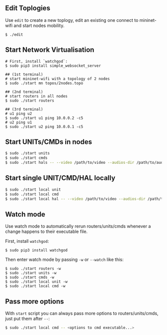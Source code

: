 ## Edit Toplogies
Use `edit` to create a new toplogy, edit an existing one connect to mininet-wifi and start nodes mobility.
```
$ ./edit
```
## Start Network Virtualisation
```
# First, install `watchgod`:
$ sudo pip3 install simple_websocket_server
```
```
## (1st terminal)
# start mininet-wifi with a topology of 2 nodes
$ sudo ./start mn topos/2nodes.topo

## (2nd terminal) 
# start routers in all nodes
$ sudo ./start routers

## (3rd terminal) 
# u1 ping u2
$ sudo ./start u1 ping 10.0.0.2 -c5
# u2 ping u1
$ sudo ./start u2 ping 10.0.0.1 -c5
```

## Start UNITs/CMDs in nodes
```sh
$ sudo ./start units
$ sudo ./start cmds
$ sudo ./start hals -- --video /path/to/video --audios-dir /path/to/audio/dir
```

## Start single UNIT/CMD/HAL locally
```sh
$ sudo ./start local unit
$ sudo ./start local cmd
$ sudo ./start local hal -- --video /path/to/video --audios-dir /path/to/audio/dir
```

## Watch mode
Use watch mode to automatically rerun routers/units/cmds whenever a change happens to their executable file.

First, install `watchgod`:
```
$ sudo pip3 install watchgod
```

Then enter watch mode by passing `-w` or `--watch` like this:
```
$ sudo ./start routers -w
$ sudo ./start units -w
$ sudo ./start cmds -w
$ sudo ./start local unit -w
$ sudo ./start local cmd -w
```

## Pass more options
With `start` script you can always pass more options to routers/units/cmds, just put them after `--`:
```sh
$ sudo ./start local cmd -- <options to cmd executable...>
```
